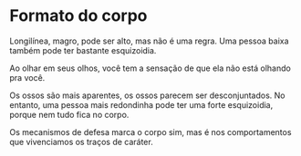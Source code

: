# Formato do corpo

Longilínea, magro, pode ser alto, mas não é uma regra. Uma pessoa baixa também pode ter bastante esquizoidia.

Ao olhar em seus olhos, você tem a sensação de que ela não está olhando pra você.

Os ossos são mais aparentes, os ossos parecem ser desconjuntados. No entanto, uma pessoa mais redondinha pode ter uma forte esquizoidia, porque nem tudo fica no corpo.

Os mecanismos de defesa marca o corpo sim, mas é nos comportamentos que vivenciamos os traços de caráter.
